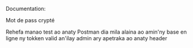 Documentation:

Mot de pass crypté

Rehefa manao test ao anaty Postman dia mila alaina ao amin'ny base en ligne ny tokken valid an'ilay admin ary apetraka ao anaty header
